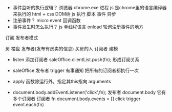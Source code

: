 - 事件监听的执行逻辑？
  浏览器 chrome.exe 进程
  js 是chrome里的语言编译器来执行的
  html + css DOM树 
  js 执行 脚本 
  事件 异步 
- 注册事件？ micro event 回调函数
- 事件发生时怎么执行？
js 单线程语言 onload 
轮询注册事件的地方 

订阅 发布者模式

房 楼盘 发布者(发布有房卖的信息)
买房的人 订阅者 
建模 

- listen 添加订阅者
  saleOffice.clientList.push(fn); 形成订阅关系 
- saleOffice 发布者 
  trigger 有事通知 
  把所有的订阅者都执行一次
- apply 函数除运行外，指定其this指向 arguments 

- document.body.addEventListener('click',fn);
  发布者 document.body 它有多个订阅者
  订阅者 fn
  document.body.events = [] click 
  trigger 
    event.each(fn)